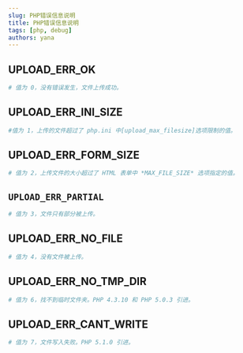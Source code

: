 ```yaml
---
slug: PHP错误信息说明
title: PHP错误信息说明
tags: [php, debug]
authors: yana
---
```


## UPLOAD_ERR_OK

```bash
# 值为 0，没有错误发生，文件上传成功。
```

## UPLOAD_ERR_INI_SIZE

```bash
#值为 1，上传的文件超过了 php.ini 中[upload_max_filesize]选项限制的值。   
```

<!--more-->

## UPLOAD_ERR_FORM_SIZE

```bash
# 值为 2，上传文件的大小超过了 HTML 表单中 *MAX_FILE_SIZE* 选项指定的值。       
```

## ``UPLOAD_ERR_PARTIAL``

```bash
# 值为 3，文件只有部分被上传。     
```

## UPLOAD_ERR_NO_FILE

```bash
# 值为 4，没有文件被上传。  
```

## UPLOAD_ERR_NO_TMP_DIR

```bash
# 值为 6，找不到临时文件夹。PHP 4.3.10 和 PHP 5.0.3 引进。  
```

## UPLOAD_ERR_CANT_WRITE

```bash
# 值为 7，文件写入失败。PHP 5.1.0 引进。
```
